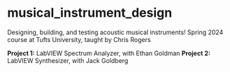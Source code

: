 # musical_instrument_design
Designing, building, and testing acoustic musical instruments!
Spring 2024 course at Tufts University, taught by Chris Rogers

**Project 1:** LabVIEW Spectrum Analyzer, with Ethan Goldman
**Project 2:** LabVIEW Synthesizer, with Jack Goldberg
